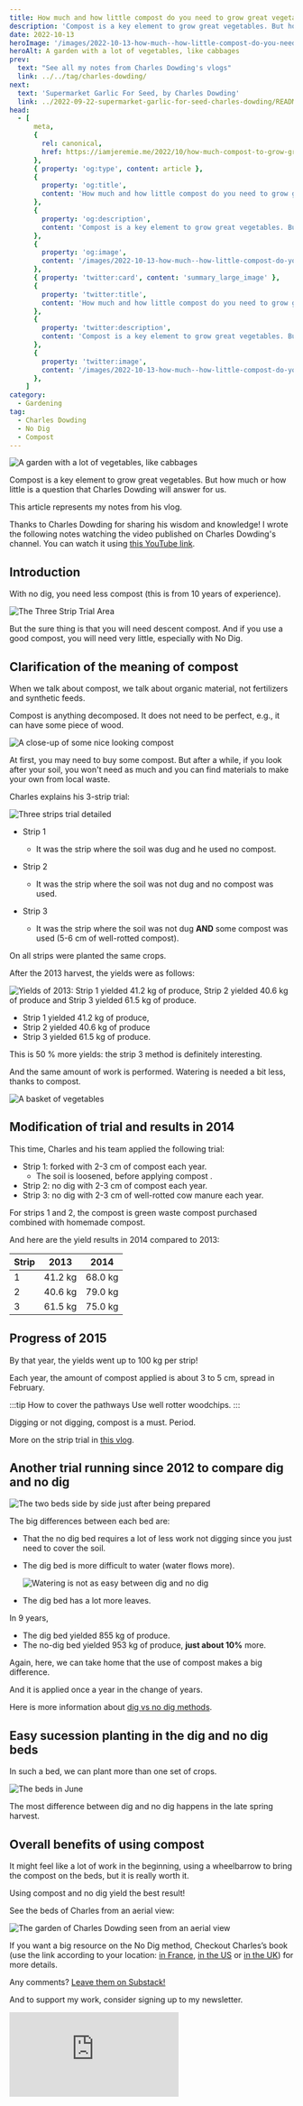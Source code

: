 ```yaml
---
title: How much and how little compost do you need to grow great vegetables, by Charles Dowding
description: 'Compost is a key element to grow great vegetables. But how much or how little is a question that Charles Dowding will answer for us. The following article represents my notes from his vlog.'
date: 2022-10-13
heroImage: '/images/2022-10-13-how-much--how-little-compost-do-you-need-to-grow-great-vegetables-charles-dowding-hero.jpg'
heroAlt: A garden with a lot of vegetables, like cabbages
prev:
  text: "See all my notes from Charles Dowding's vlogs"
  link: ../../tag/charles-dowding/
next:
  text: 'Supermarket Garlic For Seed, by Charles Dowding'
  link: ../2022-09-22-supermarket-garlic-for-seed-charles-dowding/README.md
head:
  - [
      meta,
      {
        rel: canonical,
        href: https://iamjeremie.me/2022/10/how-much-compost-to-grow-great-vegetables-charles-dowding,
      },
      { property: 'og:type', content: article },
      {
        property: 'og:title',
        content: 'How much and how little compost do you need to grow great vegetables, by Charles Dowding',
      },
      {
        property: 'og:description',
        content: 'Compost is a key element to grow great vegetables. But how much or how little is a question that Charles Dowding will answer for us. The following article represents my notes from his vlog.',
      },
      {
        property: 'og:image',
        content: '/images/2022-10-13-how-much--how-little-compost-do-you-need-to-grow-great-vegetables-charles-dowding-hero.jpg',
      },
      { property: 'twitter:card', content: 'summary_large_image' },
      {
        property: 'twitter:title',
        content: 'How much and how little compost do you need to grow great vegetables, by Charles Dowding',
      },
      {
        property: 'twitter:description',
        content: 'Compost is a key element to grow great vegetables. But how much or how little is a question that Charles Dowding will answer for us. The following article represents my notes from his vlog.',
      },
      {
        property: 'twitter:image',
        content: '/images/2022-10-13-how-much--how-little-compost-do-you-need-to-grow-great-vegetables-charles-dowding-hero.jpg',
      },
    ]
category:
  - Gardening
tag:
  - Charles Dowding
  - No Dig
  - Compost
---
```


![A garden with a lot of vegetables, like cabbages](/images/2022-10-13-how-much--how-little-compost-do-you-need-to-grow-great-vegetables-charles-dowding-hero.jpg "Credits: image taken from Charles Dowding's vlog")

Compost is a key element to grow great vegetables. But how much or how little is a question that Charles Dowding will answer for us.

This article represents my notes from his vlog.

Thanks to Charles Dowding for sharing his wisdom and knowledge!
I wrote the following notes watching the video published on Charles Dowding's channel.
You can watch it using [this YouTube link](https://www.youtube.com/watch?v=4APqcvo-gqE).

<!-- more -->

## Introduction

With no dig, you need less compost (this is from 10 years of experience).

![The Three Strip Trial Area](./images/three-strip-trial-area.jpg "Credits: image taken from Charles Dowding's vlog")

But the sure thing is that you will need descent compost. And if you use a good compost, you will need very little, especially with No Dig.

## Clarification of the meaning of compost

When we talk about compost, we talk about organic material, not fertilizers and synthetic feeds.

Compost is anything decomposed. It does not need to be perfect, e.g., it can have some piece of wood.

![A close-up of some nice looking compost](./images/close-up-compost.jpg "Credits: image taken from Charles Dowding's vlog")

At first, you may need to buy some compost. But after a while, if you look after your soil, you won't need as much and you can find materials to make your own from local waste.

Charles explains his 3-strip trial:

![Three strips trial detailed](./images/three-strip-trial-area-detailed.jpg "Credits: image taken from Charles Dowding's vlog")

- Strip 1

  - It was the strip where the soil was dug and he used no compost.

- Strip 2

  - It was the strip where the soil was not dug and no compost was used.

- Strip 3
  - It was the strip where the soil was not dug **AND** some compost was used (5-6 cm of well-rotted compost).

On all strips were planted the same crops.

After the 2013 harvest, the yields were as follows:

![Yields of 2013:  Strip 1 yielded 41.2 kg of produce, Strip 2 yielded 40.6 kg of produce and Strip 3 yielded 61.5 kg of produce.](./images/yields-from-each-strip.jpg "Credits: image taken from Charles Dowding's vlog")

- Strip 1 yielded 41.2 kg of produce,
- Strip 2 yielded 40.6 kg of produce
- Strip 3 yielded 61.5 kg of produce.

This is 50 % more yields: the strip 3 method is definitely interesting.

And the same amount of work is performed. Watering is needed a bit less, thanks to compost.

![A basket of vegetables](./images/a-basket-of-vegetables.jpg "Credits: image taken from Charles Dowding's vlog")

## Modification of trial and results in 2014

This time, Charles and his team applied the following trial:

- Strip 1: forked with 2-3 cm of compost each year.
  - The soil is loosened, before applying compost .
- Strip 2: no dig with 2-3 cm of compost each year.
- Strip 3: no dig with 2-3 cm of well-rotted cow manure each year.

For strips 1 and 2, the compost is green waste compost purchased combined with homemade compost.

And here are the yield results in 2014 compared to 2013:

| Strip | 2013    | 2014    |
| ----- | ------- | ------- |
| 1     | 41.2 kg | 68.0 kg |
| 2     | 40.6 kg | 79.0 kg |
| 3     | 61.5 kg | 75.0 kg |

## Progress of 2015

By that year, the yields went up to 100 kg per strip!

Each year, the amount of compost applied is about 3 to 5 cm, spread in February.

:::tip How to cover the pathways
Use well rotter woodchips.
:::

Digging or not digging, compost is a must. Period.

More on the strip trial in [this vlog](https://www.youtube.com/watch?v=XA4VdUaJR7w).

## Another trial running since 2012 to compare dig and no dig

![The two beds side by side just after being prepared](./images/beds-of-another-trial.jpg "Credits: image taken from Charles Dowding's vlog")

The big differences between each bed are:

- That the no dig bed requires a lot of less work not digging since you just need to cover the soil.
- The dig bed is more difficult to water (water flows more).

  ![Watering is not as easy between dig and no dig](./images/watering-difference-between-di-and-no-dig.jpg "Credits: image taken from Charles Dowding's vlog")

- The dig bed has a lot more leaves.

In 9 years,

- The dig bed yielded 855 kg of produce.
- The no-dig bed yielded 953 kg of produce, **just about 10%** more.

Again, here, we can take home that the use of compost makes a big difference.

And it is applied once a year in the change of years.

Here is more information about [dig vs no dig methods](https://www.youtube.com/watch?v=Ba0qPjF_wNI).

## Easy sucession planting in the dig and no dig beds

In such a bed, we can plant more than one set of crops.

![The beds in June](./images/beds-beginning-of-june.jpg "Credits: image taken from Charles Dowding's vlog")

The most difference between dig and no dig happens in the late spring harvest.

## Overall benefits of using compost

It might feel like a lot of work in the beginning, using a wheelbarrow to bring the compost on the beds, but it is really worth it.

Using compost and no dig yield the best result!

See the beds of Charles from an aerial view:

![The garden of Charles Dowding seen from an aerial view](./images/beds-seen-from-above.jpg "Credits: image taken from Charles Dowding's vlog")

If you want a big resource on the No Dig method, Checkout Charles’s book (use the link according to your location: [in France](https://amzn.to/3ELjByW), [in the US](https://amzn.to/3SROzJm) or [in the UK](https://amzn.to/3Nlrpd1)) for more details.

Any comments? [Leave them on Substack!](https://iamjeremie.substack.com/p/how-much-how-little-compost-do-you)

And to support my work, consider signing up to my newsletter.

<!-- markdownlint-disable MD033 -->
<p class="newsletter-wrapper"><iframe class="newsletter-embed" src="https://iamjeremie.substack.com/embed" frameborder="0" scrolling="no"></iframe></p>
